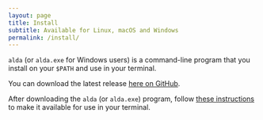 ```yaml
---
layout: page
title: Install
subtitle: Available for Linux, macOS and Windows
permalink: /install/
---
```


`alda` (or `alda.exe` for Windows users) is a command-line program that you install on your `$PATH` and use in your terminal.

You can download the latest release [here on
GitHub](https://github.com/alda-lang/alda/releases/latest).

After downloading the `alda` (or `alda.exe`) program, follow [these instructions](https://github.com/alda-lang/alda#installation) to make it available for use in your terminal.

